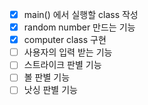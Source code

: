 - [x] main() 에서 실행할 class 작성
- [x] random number 만드는 기능
- [x] computer class 구현
- [ ] 사용자의 입력 받는 기능
- [ ] 스트라이크 판별 기능
- [ ] 볼 판별 기능
- [ ] 낫싱 판별 기능